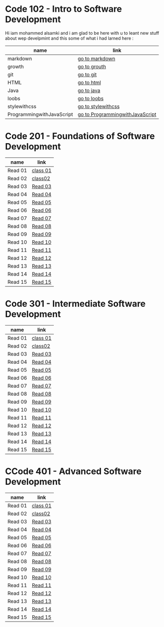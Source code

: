 # Code 102 - Intro to Software Development

Hi iam mohammed alsamki and i am glad to be here with u to leant new stuff about wep develpmint and this some of what i had larned here :

name  | link | 
------------ | ------------- 
markdown | [go to markdown](https://mohammedalsamki.github.io/reading-notes/markdown)
growth | [go to grouth](https://mohammedalsamki.github.io/reading-notes/growth)
git | [go to git](https://mohammedalsamki.github.io/reading-notes/git)
HTML | [go to html](https://mohammedalsamki.github.io/reading-notes/html)
Java | [go to java](https://mohammedalsamki.github.io/reading-notes/java)
loobs | [go to loobs](https://mohammedalsamki.github.io/reading-notes/loobs)
stylewithcss |  [go to stylewithcss](https://mohammedalsamki.github.io/reading-notes/stylewithcss)
ProgrammingwithJavaScript |  [go to ProgrammingwithJavaScript](https://mohammedalsamki.github.io/reading-notes/ProgrammingwithJavaScript)


# Code 201 - Foundations of Software Development

name  | link | 
------------ | ------------- 
Read 01 | [class 01](https://mohammedalsamki.github.io/reading-notes/Read01Htmlbook)
Read 02 | [class02](https://mohammedalsamki.github.io/reading-notes/class02)
Read 03 | [Read 03](https://mohammedalsamki.github.io/reading-notes/class03)
Read 04 | [Read 04](https://mohammedalsamki.github.io/reading-notes/class04)
Read 05 | [Read 05](https://mohammedalsamki.github.io/reading-notes/class05)
Read 06 | [Read 06](https://mohammedalsamki.github.io/reading-notes/class06)
Read 07 | [Read 07](https://mohammedalsamki.github.io/reading-notes/class07)
Read 08 | [Read 08](https://mohammedalsamki.github.io/reading-notes/class08)
Read 09 | [Read 09](https://mohammedalsamki.github.io/reading-notes/class09)
Read 10 | [Read 10](https://mohammedalsamki.github.io/reading-notes/read10)
Read 11 | [Read 11](https://mohammedalsamki.github.io/reading-notes/class11)
Read 12 | [Read 12](https://mohammedalsamki.github.io/reading-notes/class12)
Read 13 | [Read 13](https://mohammedalsamki.github.io/reading-notes/class13)
Read 14 | [Read 14](https://mohammedalsamki.github.io/reading-notes/class14)
Read 15 | [Read 15](https:)


# Code 301 - Intermediate Software Development

name  | link | 
------------ | ------------- 
Read 01 | [class 01](https://mohammedalsamki.github.io/reading-notes/code301/read01)
Read 02 | [class02](https://mohammedalsamki.github.io/reading-notes/code301/read02)
Read 03 | [Read 03](https://mohammedalsamki.github.io/reading-notes/code301/read03)
Read 04 | [Read 04](https://mohammedalsamki.github.io/reading-notes/code301/read04)
Read 05 | [Read 05](https://mohammedalsamki.github.io/reading-notes/code301/read05)
Read 06 | [Read 06](https://mohammedalsamki.github.io/reading-notes/code301/read06)
Read 07 | [Read 07](https://mohammedalsamki.github.io/reading-notes/code301/read07)
Read 08 | [Read 08](https://mohammedalsamki.github.io/reading-notes/code301/read08)
Read 09 | [Read 09](https://mohammedalsamki.github.io/reading-notes/code301/read09)
Read 10 | [Read 10](https://mohammedalsamki.github.io/reading-notes/code301/read10)
Read 11 | [Read 11](https://mohammedalsamki.github.io/reading-notes/code301/read11)
Read 12 | [Read 12](https:)
Read 13 | [Read 13](https:)
Read 14 | [Read 14](https:)
Read 15 | [Read 15](https:)



# CCode 401 - Advanced Software Development

name  | link | 
------------ | ------------- 
Read 01 | [class 01](https:)
Read 02 | [class02](https:)
Read 03 | [Read 03](https:)
Read 04 | [Read 04](https:)
Read 05 | [Read 05](https:)
Read 06 | [Read 06](https:)
Read 07 | [Read 07](https:)
Read 08 | [Read 08](https:)
Read 09 | [Read 09](https:)
Read 10 | [Read 10](https:)
Read 11 | [Read 11](https:)
Read 12 | [Read 12](https:)
Read 13 | [Read 13](https:)
Read 14 | [Read 14](https:)
Read 15 | [Read 15](https:)
